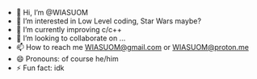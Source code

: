 - 👋 Hi, I’m @WIASUOM
- 👀 I’m interested in Low Level coding, Star Wars maybe?
- 🌱 I’m currently improving c/c++
- 💞️ I’m looking to collaborate on ...
- 📫 How to reach me WIASUOM@gmail.com or WIASUOM@proton.me
- 😄 Pronouns: of course he/him
- ⚡ Fun fact: idk

<!---
WIASUOM/WIASUOM is a ✨ special ✨ repository because its `README.md` (this file) appears on your GitHub profile.
You can click the Preview link to take a look at your changes.
--->
